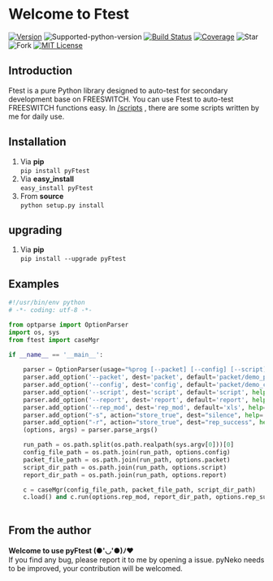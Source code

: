 # Welcome to Ftest
[![Version][version-badge]][version-link] ![Supported-python-version][python27-badge] [![Build Status][travis-badge]][travis-link]  [![Coverage][coverage-badge]][coverage-link] ![Star][stars] ![Fork][forks] [![MIT License][license-badge]](LICENSE.md)

## Introduction
Ftest is a pure Python library designed to auto-test for secondary development base on FREESWITCH.
You can use Ftest to auto-test FREESWITCH functions easy.
In [/scripts](https://github.com/sudaning/Ftest/tree/master/scripts) , there are some scripts written by me for daily use.

## Installation
1. Via **pip**  
```pip install pyFtest```  
2. Via **easy_install**  
```easy_install pyFtest```
3. From **source**  
```python setup.py install```

## upgrading
1. Via **pip**  
```pip install --upgrade pyFtest```

## Examples

```python
#!/usr/bin/env python 
# -*- coding: utf-8 -*- 

from optparse import OptionParser
import os, sys
from ftest import caseMgr

if __name__ == '__main__':
	
	parser = OptionParser(usage="%prog [--packet] [--config] [--script] [--report] [--rep_mod] [-s] [-r] [--version]", version="%prog 1.1")
	parser.add_option('--packet', dest='packet', default='packet/demo_packet.yaml', help='test pakcet yaml file [default: %default]')
	parser.add_option('--config', dest='config', default='packet/demo_config.yaml', help='config yaml file [default: %default]')
	parser.add_option('--script', dest='script', default='script', help='script directory [default: %default]')
	parser.add_option('--report', dest='report', default='report', help='report directory [default: %default]')
	parser.add_option('--rep_mod', dest='rep_mod', default='xls', help='report mod [default: %default]')
	parser.add_option("-s", action="store_true", dest="silence", help='no any information to show on foreground')  
	parser.add_option("-r", action="store_true", dest="rep_success", help='report successful cases, successful case details to report')
	(options, args) = parser.parse_args()

	run_path = os.path.split(os.path.realpath(sys.argv[0]))[0]
	config_file_path = os.path.join(run_path, options.config)
	packet_file_path = os.path.join(run_path, options.packet)
	script_dir_path = os.path.join(run_path, options.script)
	report_dir_path = os.path.join(run_path, options.report)

	c = caseMgr(config_file_path, packet_file_path, script_dir_path)
	c.load() and c.run(options.rep_mod, report_dir_path, options.rep_success, options.silence)
	
```

## From the author
**Welcome to use pyFtest (●'◡'●)ﾉ♥**  
If you find any bug, please report it to me by opening a issue.
pyNeko needs to be improved, your contribution will be welcomed.

[version-badge]:   https://img.shields.io/pypi/v/pyFtest.svg?label=pypi
[version-link]:    https://pypi.python.org/pypi/pyFtest/
[python27-badge]:  https://img.shields.io/badge/python-2.7-green.svg
[stars]:           https://img.shields.io/github/stars/sudaning/Ftest.svg
[forks]:           https://img.shields.io/github/forks/sudaning/Ftest.svg
[travis-badge]:    https://img.shields.io/travis/sudaning/Ftest.svg
[travis-link]:     https://travis-ci.org/sudaning/Ftest
[coverage-badge]:  https://img.shields.io/coveralls/sudaning/Ftest.svg
[coverage-link]:   https://coveralls.io/github/sudaning/Ftest
[license-badge]:   https://img.shields.io/badge/license-MIT-007EC7.svg
